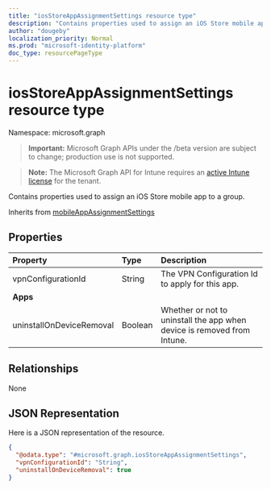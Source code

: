 ```yaml
---
title: "iosStoreAppAssignmentSettings resource type"
description: "Contains properties used to assign an iOS Store mobile app to a group."
author: "dougeby"
localization_priority: Normal
ms.prod: "microsoft-identity-platform"
doc_type: resourcePageType
---
```


# iosStoreAppAssignmentSettings resource type

Namespace: microsoft.graph

> **Important:** Microsoft Graph APIs under the /beta version are subject to change; production use is not supported.

> **Note:** The Microsoft Graph API for Intune requires an [active Intune license](https://go.microsoft.com/fwlink/?linkid=839381) for the tenant.

Contains properties used to assign an iOS Store mobile app to a group.


Inherits from [mobileAppAssignmentSettings](../resources/intune-shared-mobileappassignmentsettings.md)

## Properties
|Property|Type|Description|
|:---|:---|:---|
|vpnConfigurationId|String|The VPN Configuration Id to apply for this app.|
|**Apps**|
|uninstallOnDeviceRemoval|Boolean|Whether or not to uninstall the app when device is removed from Intune.|

## Relationships
None

## JSON Representation
Here is a JSON representation of the resource.
<!-- {
  "blockType": "resource",
  "@odata.type": "microsoft.graph.iosStoreAppAssignmentSettings"
}
-->
``` json
{
  "@odata.type": "#microsoft.graph.iosStoreAppAssignmentSettings",
  "vpnConfigurationId": "String",
  "uninstallOnDeviceRemoval": true
}
```





